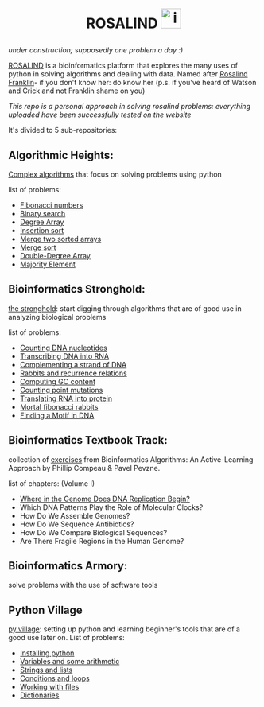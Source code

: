 # <p align="center"> ROSALIND <img src="https://camo.githubusercontent.com/8189e5e3e5c0848ed6d22ea591e0cf962323ec716135617e1a3e25aae9cfe71d/68747470733a2f2f74656368737461636b2d67656e657261746f722e76657263656c2e6170702f707974686f6e2d69636f6e2e737667" alt="icon" data-canonical-src="https://techstack-generator.vercel.app/python-icon.svg" style="max-width: 100%;" width="40" height="40"> 

*under construction; supposedly one problem a day :)*

[ROSALIND](https://rosalind.info/about/) is a bioinformatics platform that explores the many uses of python in solving algorithms and dealing with data. Named after [Rosalind Franklin](https://en.wikipedia.org/wiki/Rosalind_Franklin)- if you don't know her: do know her (p.s. if you've heard of Watson and Crick and not Franklin shame on you)

*This repo is a personal approach in solving rosalind problems: everything uploaded have been successfully tested on the website*

It's divided to 5 sub-repositories:

## Algorithmic Heights: 

[Complex algorithms](./Algorithmic%20Heights) that focus on solving problems using python

list of problems:
* [Fibonacci numbers](./Algorithmic%20Heights/FIBO.py)
* [Binary search](./Algorithmic%20Heights/BINS.py)
* [Degree Array](./Algorithmic%20Heights/DEG.py)
* [Insertion sort](./Algorithmic%20Heights/INS.py)
* [Merge two sorted arrays](./Algorithmic%20Heights/MER.py)
* [Merge sort](./Algorithmic%20Heights/MS.py)
* [Double-Degree Array](./Algorithmic%20Heights/DDEG.py)
* [Majority Element](./Algorithmic%20Heights/MAJ.py)

## Bioinformatics Stronghold:

[the stronghold](./Bioinformatics%20Stronghold): start digging through algorithms that are of good use in analyzing biological problems
  
list of problems:
* [Counting DNA nucleotides](./Bioinformatics%20Stronghold/DNA.py)
* [Transcribing DNA into RNA](./Bioinformatics%20Stronghold/RNA.py)
* [Complementing a strand of DNA](./Bioinformatics%20Stronghold/REVC.py)
* [Rabbits and recurrence relations](./Bioinformatics%20Stronghold/FIB.py)
* [Computing GC content](./Bioinformatics%20Stronghold/GC.py)
* [Counting point mutations](./Bioinformatics%20Stronghold/HAMM.py)
* [Translating RNA into protein](./Bioinformatics%20Stronghold/PROT.py)
* [Mortal fibonacci rabbits](./Bioinformatics%20Stronghold/FIBD.py)
* [Finding a Motif in DNA](./Bioinformatics%20Stronghold/SUBS.py)

  
## Bioinformatics Textbook Track:

collection of [exercises](./Bioinformatics%20Textbook%20Track) from Bioinformatics Algorithms: An Active-Learning Approach by Phillip Compeau & Pavel Pevzne.

list of chapters: (Volume I)
- [Where in the Genome Does DNA Replication Begin?](./Bioinformatics%20Textbook%20Track/#Chapter%201:%20Where%20in%20The%20DNA%20Does%20Replication%20Starts)
- Which DNA Patterns Play the Role of Molecular Clocks?
- How Do We Assemble Genomes?
- How Do We Sequence Antibiotics?
- How Do We Compare Biological Sequences?
- Are There Fragile Regions in the Human Genome?

## Bioinformatics Armory: 

solve problems with the use of software tools

## Python Village

[py village](./Python%20Village): setting up python and learning beginner's tools that are of a good use later on.
List of problems:
- [Installing python](Python%20Village/readme.md#INI1)
- [Variables and some arithmetic](Python%20Village/readme.md#INI2)
- [Strings and lists](Python%20Village/readme.md#INI3)
- [Conditions and loops](Python%20Village/readme.md#INI4)
- [Working with files](Python%20Village/readme.md#INI5)
- [Dictionaries](Python%20Village/readme.md#INI6)
